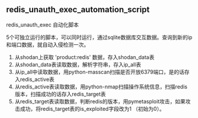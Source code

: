 ## redis_unauth_exec_automation_script

redis_unauth_exec 自动化脚本

5个可独立运行的脚本，可以同时运行，通过sqlite数据库交互数据。查询到新的ip和端口数据，就自动入侵检测一次。

1. 从shodan上获取 'product:redis' 数据，存入shodan_data表
2. 从shodan_data表读取数据，解析字符串，存入ip_all表
3. 从ip_all中读取数据，用python-masscan扫描是否开放6379端口，是的话存入redis_active表
4. 从redis_active表读取数据，用python-nmap扫描操作系统信息，扫描redis版本，扫描成功的话存入redis_target表
5. 从redis_target表读取数据，判断redis的版本，用pymetasploit攻击，如果攻击成功，将redis_target表的is_exploited字段改为1 （初始为0）。
